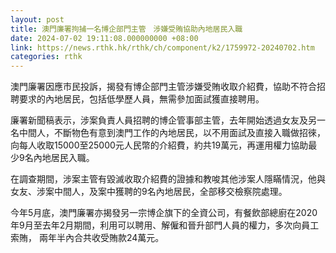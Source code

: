 ```yaml
---
layout: post
title: 澳門廉署拘捕一名博企部門主管　涉嫌受賄協助內地居民入職
date: 2024-07-02 19:11:08.000000000 +08:00
link: https://news.rthk.hk/rthk/ch/component/k2/1759972-20240702.htm
categories: rthk
---
```


澳門廉署因應市民投訴，揭發有博企部門主管涉嫌受賄收取介紹費，協助不符合招聘要求的內地居民，包括低學歷人員，無需參加面試獲直接聘用。

廉署新聞稿表示，涉案負責人員招聘的博企管事部主管，去年開始透過女友及另一名中間人，不斷物色有意到澳門工作的內地居民，以不用面試及直接入職做招徠，向每人收取15000至25000元人民幣的介紹費，約共19萬元，再運用權力協助最少9名內地居民入職。

在調查期間，涉案主管有毀滅收取介紹費的證據和教唆其他涉案人隱瞞情況，他與女友、涉案中間人，及案中獲聘的9名內地居民，全部移交檢察院處理。

今年5月底，澳門廉署亦揭發另一宗博企旗下的全資公司，有餐飲部總廚在2020年9月至去年2月期間，利用可以聘用、解僱和晉升部門人員的權力，多次向員工索賄， 兩年半內合共收受賄款24萬元。
